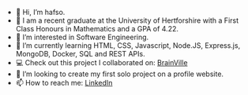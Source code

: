 - 👋 Hi, I’m hafso.
- :scroll: I am a recent graduate at the University of Hertforshire with a First Class Honours in Mathematics and a GPA of 4.22.
- 👀 I’m interested in Software Engineering.
- 🌱 I’m currently learning HTML, CSS, Javascript, Node.JS, Express.js, MongoDB, Docker, SQL and REST APIs.
- :computer: Check out this project I collaborated on: [BrainVille](https://github.com/HarryTB2112/syntax-squad)
- 💞️ I’m looking to create my first solo project on a profile website.
- 📫 How to reach me: [LinkedIn](http://linkedin.com/in/hafso-salad-11b50613b)

<!---
hafso20/hafso20 is a ✨ special ✨ repository because its `README.md` (this file) appears on your GitHub profile.
You can click the Preview link to take a look at your changes.
--->
